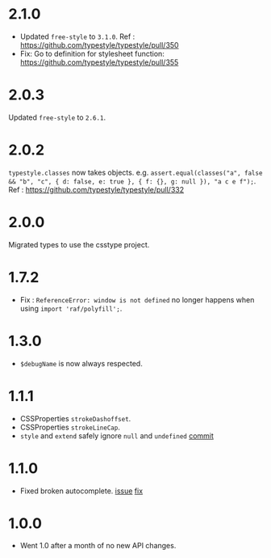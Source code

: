 # 2.1.0 
* Updated `free-style` to `3.1.0`. Ref : https://github.com/typestyle/typestyle/pull/350
* Fix: Go to definition for stylesheet function: https://github.com/typestyle/typestyle/pull/355

# 2.0.3 
Updated `free-style` to `2.6.1`.

# 2.0.2
`typestyle.classes` now takes objects. e.g. `assert.equal(classes("a", false && "b", "c", { d: false, e: true }, { f: {}, g: null }), "a c e f");`. Ref : https://github.com/typestyle/typestyle/pull/332

# 2.0.0
Migrated types to use the csstype project.

# 1.7.2
* Fix : `ReferenceError: window is not defined` no longer happens when using `import 'raf/polyfill';`.

# 1.3.0
* `$debugName` is now always respected.

# 1.1.1
* CSSProperties `strokeDashoffset`.
* CSSProperties `strokeLineCap`.
* `style` and `extend` safely ignore `null` and `undefined` [commit](https://github.com/typestyle/typestyle/commit/f74d7ca42e02d74ffdb541b552b3c29a20c967b2)

# 1.1.0
* Fixed broken autocomplete. [issue](https://github.com/typestyle/typestyle/issues/110#issuecomment-278357674) [fix](https://github.com/typestyle/typestyle/commit/0d9302e8339baa18ea660c901b9b8d920c558577)

# 1.0.0
* Went 1.0 after a month of no new API changes.
